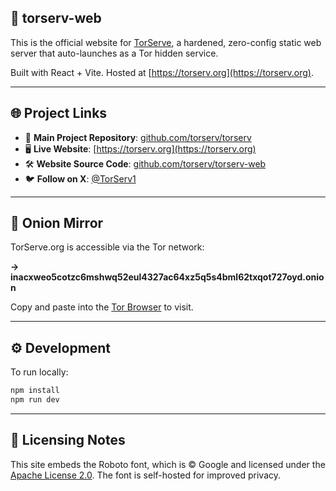 ## 🚀 torserv-web

This is the official website for [TorServe](https://github.com/torserv/torserv), a hardened, zero-config static web server that auto-launches as a Tor hidden service.

Built with React + Vite. Hosted at [https://torserv.org](https://torserv.org).

---

## 🌐 Project Links

- 🧠 **Main Project Repository**: [github.com/torserv/torserv](https://github.com/torserv/torserv)
- 🖥️ **Live Website**: [https://torserv.org](https://torserv.org)
- 🛠️ **Website Source Code**: [github.com/torserv/torserv-web](https://github.com/torserv/torserv-web)
- 🐦 **Follow on X**: [@TorServ1](https://x.com/TorServ1)

---

## 🧅 Onion Mirror

TorServe.org is accessible via the Tor network:

**→ inacxweo5cotzc6mshwq52eul4327ac64xz5q5s4bml62txqot727oyd.onion**

Copy and paste into the [Tor Browser](https://www.torproject.org/) to visit.

---

## ⚙️ Development

To run locally:

```bash
npm install
npm run dev
```

---

## 📄 Licensing Notes

This site embeds the Roboto font, which is © Google and licensed under the [Apache License 2.0](https://www.apache.org/licenses/LICENSE-2.0). The font is self-hosted for improved privacy.
